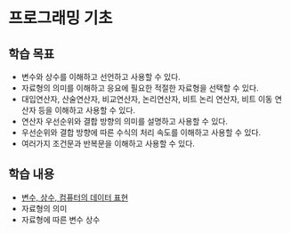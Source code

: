 # 프로그래밍 기초

## 학습 목표
- 변수와 상수를 이해하고 선언하고 사용할 수 있다. 
- 자료형의 의미를 이해하고 응요에 필요한 적절한 자료형을 선택할 수 있다. 
- 대입연산자, 산술연산자, 비교연산자, 논리연산자, 비트 논리 연산자, 비트 이동 연산자 등을 이해하고 사용할 수 있다. 
- 연산자 우선순위와 결합 방향의 의미를 설명하고 사용할 수 있다.
- 우선순위와 결합 방향에 따른 수식의 처리 속도를 이해하고 사용할 수 있다. 
- 여러가지 조건문과 반복문을 이해하고 사용할 수 있다. 

## 학습 내용 
- [변수, 상수, 컴퓨터의 데이터 표현](https://github.com/geunkim/CPPLectures/blob/master/BasicProgramming/Data_and_Variables.md)  
- 자료형의 의미
- 자료형에 따른 변수 상수 
